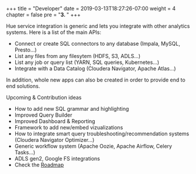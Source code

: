 +++
title = "Developer"
date = 2019-03-13T18:27:26-07:00
weight = 4
chapter = false
pre = "<b>3. </b>"
+++

Hue service integration is generic and lets you integrate with other analytics systems. Here is a list of the main APIs:

* Connect or create SQL connectors to any database (Impala, MySQL, Presto...)
* List any files from any filesytem (HDFS, S3, ADLS...)
* List any job or query list (YARN, SQL queries, Kubernetes...)
* Integrate with a Data Catalog (Cloudera Navigator, Apache Atlas...)

In addition, whole new apps can also be created in order to provide end to end solutions.

Upcoming & Contribution ideas

* How to add new SQL grammar and highlighting
* Improved Query Builder
* Improved Dashboard & Reporting
* Framework to add new/embed vizualizations
* How to integrate smart query troubleshooting/recommendation systems (Cloudera Navigator Optimizer...)
* Generic workflow system (Apache Oozie, Apache Airflow, Celery Tasks...)
* ADLS gen2, Google FS integrations
* Check the [Roadmap](https://github.com/cloudera/hue/blob/master/docs/ROADMAP.md)
